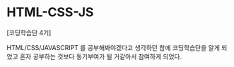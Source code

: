# HTML-CSS-JS
[코딩학습단 4기]


HTML/CSS/JAVASCRIPT 를 공부해봐야겠다고 생각하던 참에
   코딩학습단을 알게 되었고 혼자 공부하는 것보다 동기부여가 될 거같아서 참여하게 되었다.
